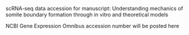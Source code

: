 scRNA-seq data accession for manuscript: Understanding mechanics of somite boundary formation through in vitro and theoretical models

NCBI Gene Expression Omnibus accession number will be posted here
